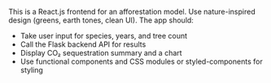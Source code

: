 <!-- Use this file to provide workspace-specific custom instructions to Copilot. For more details, visit https://code.visualstudio.com/docs/copilot/copilot-customization#_use-a-githubcopilotinstructionsmd-file -->

This is a React.js frontend for an afforestation model. Use nature-inspired design (greens, earth tones, clean UI). The app should:
- Take user input for species, years, and tree count
- Call the Flask backend API for results
- Display CO₂ sequestration summary and a chart
- Use functional components and CSS modules or styled-components for styling
